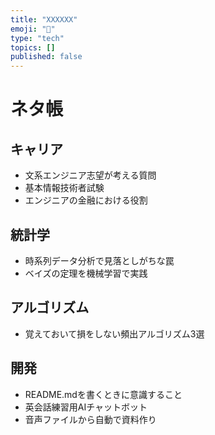 ```yaml
---
title: "XXXXXX"
emoji: "🙌"
type: "tech"
topics: []
published: false
---
```


# ネタ帳

## キャリア

- 文系エンジニア志望が考える質問
- 基本情報技術者試験
- エンジニアの金融における役割

## 統計学

- 時系列データ分析で見落としがちな罠
- ベイズの定理を機械学習で実践

## アルゴリズム

- 覚えておいて損をしない頻出アルゴリズム3選

## 開発

- README.mdを書くときに意識すること
- 英会話練習用AIチャットボット
- 音声ファイルから自動で資料作り